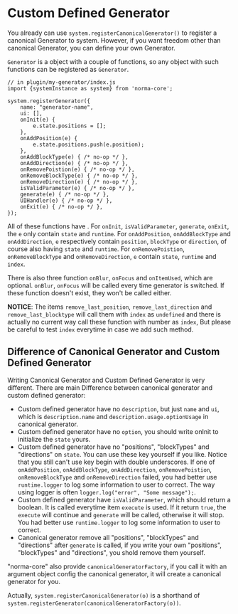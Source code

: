 # Custom Defined Generator #

You already can use `system.registerCanonicalGenerator()` to register a canonical Generator to system. However, if you want freedom other than canonical Generator, you can define your own Generator.

`Generator` is a object with a couple of functions, so any object with such functions can be registered as `Generator`.


```JS
// in plugin/my-generator/index.js
import {systemInstance as system} from 'norma-core';

system.registerGenerator({
    name: "generator-name",
    ui: [],
    onInit(e) {
        e.state.positions = [];
    },
    onAddPosition(e) {
        e.state.positions.push(e.position);
    },
    onAddBlockType(e) { /* no-op */ },
    onAddDirection(e) { /* no-op */ },
    onRemovePoistion(e) { /* no-op */ },
    onRemoveBlockType(e) { /* no-op */ },
    onRemoveDirection(e) { /* no-op */ },
    isValidParameter(e) { /* no-op */ },
    generate(e) { /* no-op */ },
    UIHandler(e) { /* no-op */ },
    onExit(e) { /* no-op */ },
});

```

All of these functions have . For `onInit`, `isValidParameter`, `generate`, `onExit`, the `e` only contain `state` and `runtime`. For `onAddPosition`, `onAddBlockType` and `onAddDirection`, `e` respectively contain `position`, `blockType` or `direction`, of course also having `state` and `runtime`. For `onRemovePoistion`, `onRemoveBlockType` and `onRemoveDirection`, `e` contain `state`, `runtime` and `index`.

There is also three function `onBlur`, `onFocus` and `onItemUsed`, which are optional. `onBlur`, `onFocus` will be called every time generator is switched. If these function doesn't exist, they won't be called either.

**NOTICE**: The items `remove_last_position`, `remove_last_direction` and `remove_last_blocktype` will call them with `index` as `undefined` and there is actually no current way call these function with number as `index`, But please be careful to test `index` everytime in case we add such method.

## Difference of Canonical Generator and Custom Defined Generator
Writing Canonical Generator and Custom Defined Generator is very different. There are main Difference between canonical generator and custom defined generator:
* Custom defined generator have no `description`, but just `name` and `ui`, which is `description.name` and `description.usage.optionUsage` in canonical generator.
* Custom defined generator have no `option`, you should write onInit to initialize the `state` yours.
* Custom defined generator have no "positions", "blockTypes" and "directions" on `state`. You can use these key yourself if you like. Notice that you still can't use key begin with double underscores. If one of `onAddPosition`, `onAddBlockType`, `onAddDirection`, `onRemovePoistion`, `onRemoveBlockType` and `onRemoveDirection` failed, you had better use `runtime.logger` to log some information to user to correct. The way using logger is often `logger.log("error", "Some message");`.
* Custom defined generator have `isValidParameter`, which should return a boolean. It is called everytime item `execute` is used. If it return `true`, the `execute` will continue and `generate` will be called, otherwise it will stop. You had better use `runtime.logger` to log some information to user to correct.
* Canonical generator remove all "positions", "blockTypes" and "directions" after `generate` is called, if you write your own "positions", "blockTypes" and "directions", you shold remove them yourself.

"norma-core" also provide `canonicalGeneratorFactory`, if you call it with an argument object config the canonical generator, it will create a canonical generator for you.

Actually, `system.registerCanonicalGenerator(o)` is a shorthand of `system.registerGenerator(canonicalGeneratorFactory(o))`.

